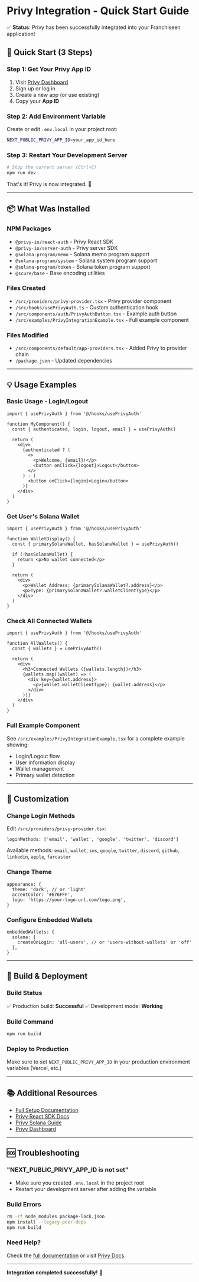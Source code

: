 # Privy Integration - Quick Start Guide

✅ **Status**: Privy has been successfully integrated into your Franchiseen application!

## 🚀 Quick Start (3 Steps)

### Step 1: Get Your Privy App ID

1. Visit [Privy Dashboard](https://dashboard.privy.io)
2. Sign up or log in
3. Create a new app (or use existing)
4. Copy your **App ID**

### Step 2: Add Environment Variable

Create or edit `.env.local` in your project root:

```bash
NEXT_PUBLIC_PRIVY_APP_ID=your_app_id_here
```

### Step 3: Restart Your Development Server

```bash
# Stop the current server (Ctrl+C)
npm run dev
```

That's it! Privy is now integrated. 🎉

---

## 📦 What Was Installed

### NPM Packages
- `@privy-io/react-auth` - Privy React SDK
- `@privy-io/server-auth` - Privy server SDK
- `@solana-program/memo` - Solana memo program support
- `@solana-program/system` - Solana system program support
- `@solana-program/token` - Solana token program support
- `@scure/base` - Base encoding utilities

### Files Created
- `/src/providers/privy-provider.tsx` - Privy provider component
- `/src/hooks/usePrivyAuth.ts` - Custom authentication hook
- `/src/components/auth/PrivyAuthButton.tsx` - Example auth button
- `/src/examples/PrivyIntegrationExample.tsx` - Full example component

### Files Modified
- `/src/components/default/app-providers.tsx` - Added Privy to provider chain
- `/package.json` - Updated dependencies

---

## 💡 Usage Examples

### Basic Usage - Login/Logout

```tsx
import { usePrivyAuth } from '@/hooks/usePrivyAuth'

function MyComponent() {
  const { authenticated, login, logout, email } = usePrivyAuth()

  return (
    <div>
      {authenticated ? (
        <>
          <p>Welcome, {email}!</p>
          <button onClick={logout}>Logout</button>
        </>
      ) : (
        <button onClick={login}>Login</button>
      )}
    </div>
  )
}
```

### Get User's Solana Wallet

```tsx
import { usePrivyAuth } from '@/hooks/usePrivyAuth'

function WalletDisplay() {
  const { primarySolanaWallet, hasSolanaWallet } = usePrivyAuth()

  if (!hasSolanaWallet) {
    return <p>No wallet connected</p>
  }

  return (
    <div>
      <p>Wallet Address: {primarySolanaWallet?.address}</p>
      <p>Type: {primarySolanaWallet?.walletClientType}</p>
    </div>
  )
}
```

### Check All Connected Wallets

```tsx
import { usePrivyAuth } from '@/hooks/usePrivyAuth'

function AllWallets() {
  const { wallets } = usePrivyAuth()

  return (
    <div>
      <h3>Connected Wallets ({wallets.length})</h3>
      {wallets.map((wallet) => (
        <div key={wallet.address}>
          <p>{wallet.walletClientType}: {wallet.address}</p>
        </div>
      ))}
    </div>
  )
}
```

### Full Example Component

See `/src/examples/PrivyIntegrationExample.tsx` for a complete example showing:
- Login/Logout flow
- User information display
- Wallet management
- Primary wallet detection

---

## 🎨 Customization

### Change Login Methods

Edit `/src/providers/privy-provider.tsx`:

```tsx
loginMethods: ['email', 'wallet', 'google', 'twitter', 'discord']
```

Available methods: `email`, `wallet`, `sms`, `google`, `twitter`, `discord`, `github`, `linkedin`, `apple`, `farcaster`

### Change Theme

```tsx
appearance: {
  theme: 'dark', // or 'light'
  accentColor: '#676FFF',
  logo: 'https://your-logo-url.com/logo.png',
}
```

### Configure Embedded Wallets

```tsx
embeddedWallets: {
  solana: {
    createOnLogin: 'all-users', // or 'users-without-wallets' or 'off'
  },
}
```

---

## 🔧 Build & Deployment

### Build Status
✅ Production build: **Successful**
✅ Development mode: **Working**

### Build Command
```bash
npm run build
```

### Deploy to Production
Make sure to set `NEXT_PUBLIC_PRIVY_APP_ID` in your production environment variables (Vercel, etc.)

---

## 📚 Additional Resources

- [Full Setup Documentation](./PRIVY_SETUP.md)
- [Privy React SDK Docs](https://docs.privy.io/guide/react)
- [Privy Solana Guide](https://docs.privy.io/guide/react/wallets/solana)
- [Privy Dashboard](https://dashboard.privy.io)

---

## 🆘 Troubleshooting

### "NEXT_PUBLIC_PRIVY_APP_ID is not set"
- Make sure you created `.env.local` in the project root
- Restart your development server after adding the variable

### Build Errors
```bash
rm -rf node_modules package-lock.json
npm install --legacy-peer-deps
npm run build
```

### Need Help?
Check the [full documentation](./PRIVY_SETUP.md) or visit [Privy Docs](https://docs.privy.io)

---

**Integration completed successfully!** 🎉

